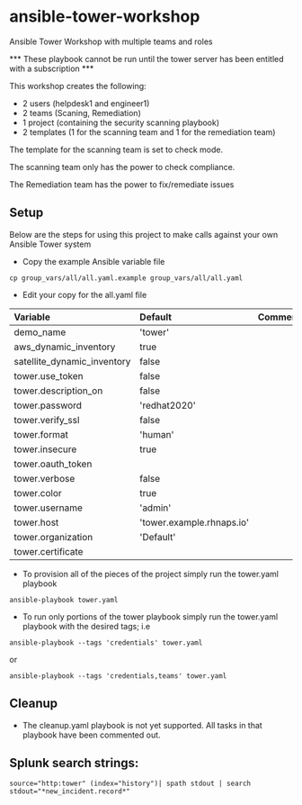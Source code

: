 # ansible-tower-workshop
Ansible Tower Workshop with multiple teams and roles

*** These playbook cannot be run until the tower server has been entitled with a subscription ***

This workshop creates the following:

- 2 users (helpdesk1 and engineer1)
- 2 teams (Scaning, Remediation)
- 1 project (containing the security scanning playbook)
- 2 templates (1 for the scanning team and 1 for the remediation team)


The template for the scanning team is set to check mode.

The scanning team only has the power to check compliance.

The Remediation team has the power to fix/remediate issues

## Setup

Below are the steps for using this project to make calls against your own Ansible Tower system

- Copy the example Ansible variable file

```
cp group_vars/all/all.yaml.example group_vars/all/all.yaml
```

- Edit your copy for the all.yaml file


| Variable                    | Default                   | Comments                        |
| :---	                      | :--                       | :--                             |
| demo_name                   | 'tower'                   |                                 |
| aws_dynamic_inventory       | true                      |                                 |
| satellite_dynamic_inventory | false                     |                                 |
| tower.use_token             | false                     |                                 |
| tower.description_on        | false                     |                                 |
| tower.password              | 'redhat2020'              |                                 |
| tower.verify_ssl            | false                     |                                 |
| tower.format                | 'human'                   |                                 |
| tower.insecure              | true                      |                                 |
| tower.oauth_token           |                           |                                 |
| tower.verbose               | false                     |                                 |
| tower.color                 | true                      |                                 |
| tower.username              | 'admin'                   |                                 |
| tower.host                  | 'tower.example.rhnaps.io' |                                 |
| tower.organization          | 'Default'                 |                                 |
| tower.certificate           |                           |                                 |




- To provision all of the pieces of the project simply run the tower.yaml playbook

```
ansible-playbook tower.yaml
```

- To run only portions of the tower playbook simply run the tower.yaml playbook with the desired tags; i.e

```
ansible-playbook --tags 'credentials' tower.yaml
```

or

```
ansible-playbook --tags 'credentials,teams' tower.yaml
```


## Cleanup

- The cleanup.yaml playbook is not yet supported. All tasks in that playbook have been commented out.


## Splunk search strings:

```
source="http:tower" (index="history")| spath stdout | search stdout="*new_incident.record*"
```
